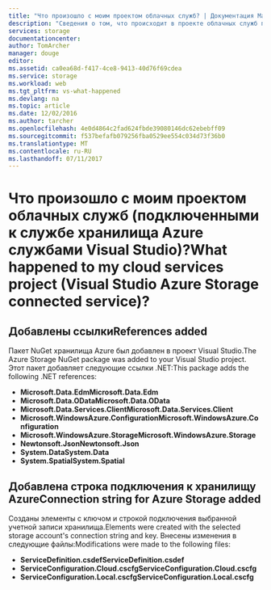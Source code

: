 ```yaml
---
title: "Что произошло с моим проектом облачных служб? | Документация Майкрософт"
description: "Сведения о том, что происходит в проекте облачных служб после подключения к учетной записи хранения Azure с помощью подключенных служб Visual Studio"
services: storage
documentationcenter: 
author: TomArcher
manager: douge
editor: 
ms.assetid: ca0ea68d-f417-4ce8-9413-40d76f69cdea
ms.service: storage
ms.workload: web
ms.tgt_pltfrm: vs-what-happened
ms.devlang: na
ms.topic: article
ms.date: 12/02/2016
ms.author: tarcher
ms.openlocfilehash: 4e0d4864c2fad624fbde39080146dc62ebebff09
ms.sourcegitcommit: f537befafb079256fba0529ee554c034d73f36b0
ms.translationtype: MT
ms.contentlocale: ru-RU
ms.lasthandoff: 07/11/2017
---
```

# <a name="what-happened-to-my-cloud-services-project-visual-studio-azure-storage-connected-service"></a><span data-ttu-id="19f76-104">Что произошло с моим проектом облачных служб (подключенными к службе хранилища Azure службами Visual Studio)?</span><span class="sxs-lookup"><span data-stu-id="19f76-104">What happened to my cloud services project (Visual Studio Azure Storage connected service)?</span></span>
## <a name="references-added"></a><span data-ttu-id="19f76-105">Добавлены ссылки</span><span class="sxs-lookup"><span data-stu-id="19f76-105">References added</span></span>
<span data-ttu-id="19f76-106">Пакет NuGet хранилища Azure был добавлен в проект Visual Studio.</span><span class="sxs-lookup"><span data-stu-id="19f76-106">The Azure Storage NuGet package was added to your Visual Studio project.</span></span>  
<span data-ttu-id="19f76-107">Этот пакет добавляет следующие ссылки .NET:</span><span class="sxs-lookup"><span data-stu-id="19f76-107">This package adds the following .NET references:</span></span>

* <span data-ttu-id="19f76-108">**Microsoft.Data.Edm**</span><span class="sxs-lookup"><span data-stu-id="19f76-108">**Microsoft.Data.Edm**</span></span>
* <span data-ttu-id="19f76-109">**Microsoft.Data.OData**</span><span class="sxs-lookup"><span data-stu-id="19f76-109">**Microsoft.Data.OData**</span></span>
* <span data-ttu-id="19f76-110">**Microsoft.Data.Services.Client**</span><span class="sxs-lookup"><span data-stu-id="19f76-110">**Microsoft.Data.Services.Client**</span></span>
* <span data-ttu-id="19f76-111">**Microsoft.WindowsAzure.Configuration**</span><span class="sxs-lookup"><span data-stu-id="19f76-111">**Microsoft.WindowsAzure.Configuration**</span></span>
* <span data-ttu-id="19f76-112">**Microsoft.WindowsAzure.Storage**</span><span class="sxs-lookup"><span data-stu-id="19f76-112">**Microsoft.WindowsAzure.Storage**</span></span>
* <span data-ttu-id="19f76-113">**Newtonsoft.Json**</span><span class="sxs-lookup"><span data-stu-id="19f76-113">**Newtonsoft.Json**</span></span>
* <span data-ttu-id="19f76-114">**System.Data**</span><span class="sxs-lookup"><span data-stu-id="19f76-114">**System.Data**</span></span>
* <span data-ttu-id="19f76-115">**System.Spatial**</span><span class="sxs-lookup"><span data-stu-id="19f76-115">**System.Spatial**</span></span>

## <a name="connection-string-for-azure-storage-added"></a><span data-ttu-id="19f76-116">Добавлена строка подключения к хранилищу Azure</span><span class="sxs-lookup"><span data-stu-id="19f76-116">Connection string for Azure Storage added</span></span>
<span data-ttu-id="19f76-117">Созданы элементы с ключом и строкой подключения выбранной учетной записи хранилища.</span><span class="sxs-lookup"><span data-stu-id="19f76-117">Elements were created with the selected storage account's connection string and key.</span></span> <span data-ttu-id="19f76-118">Внесены изменения в следующие файлы:</span><span class="sxs-lookup"><span data-stu-id="19f76-118">Modifications were made to the following files:</span></span>

* <span data-ttu-id="19f76-119">**ServiceDefinition.csdef**</span><span class="sxs-lookup"><span data-stu-id="19f76-119">**ServiceDefinition.csdef**</span></span>
* <span data-ttu-id="19f76-120">**ServiceConfiguration.Cloud.cscfg**</span><span class="sxs-lookup"><span data-stu-id="19f76-120">**ServiceConfiguration.Cloud.cscfg**</span></span>
* <span data-ttu-id="19f76-121">**ServiceConfiguration.Local.cscfg**</span><span class="sxs-lookup"><span data-stu-id="19f76-121">**ServiceConfiguration.Local.cscfg**</span></span>

